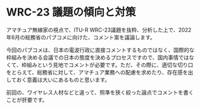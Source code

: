 # WRC-23 議題の傾向と対策

アマチュア無線家の視点で、ITU-R WRC-23議題を抜粋、分析した上で、2022年6月の総務省のパブコメに向けた、コメント案を議論します。

今回のパブコメは、日本の電波行政に直接コメントするものではなく、国際的な枠組みを決める会議での日本の態度を決めるプロセスですので、国内事情ではなくて、枠組みという見地でコメントが必要です。ただ、その際に、適切な切り口をとらえて、総務省に対して、アマチュア業務への配慮を求めたり、存在感を出しておく意義は大いにあるものと思います。

前回の、ワイヤレス人材などと違って、照準を狭く絞った論点でコメントを書くことが肝要です。